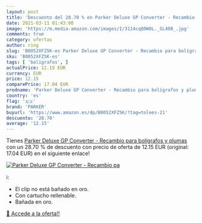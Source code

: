 ```yaml
---
layout: post
title: 'Descuento del 28.70 % en Parker Deluxe GP Converter - Recambio pa'
date: 2021-03-11 01:43:00
image: 'https://m.media-amazon.com/images/I/3114cqQ0W8L._SL400_.jpg'
comments: true
category: ofertas
author: ring
slug: 'B0052XFZ5K-es Parker Deluxe GP Converter - Recambio para bolígrafos y...'
sku: 'B0052XFZ5K-es'
tags: [ 'bolígrafos', ]
actualPrice: 12.15 EUR
currency: EUR
price: 12.15
comparePrice: 17.04 EUR
prodname: 'Parker Deluxe GP Converter - Recambio para bolígrafos y plumas'
country: 'es'
flag: '🇪🇸'
brand: 'PARKER'
buyurl: 'https://www.amazon.es/dp/B0052XFZ5K/?tag=tolees-21'
descuento: '28.70'
average: '12.15'
---
```


Tienes [Parker Deluxe GP Converter - Recambio para bolígrafos y plumas](https://www.amazon.es/dp/B0052XFZ5K/?tag=tolees-21) con un 28.70 % de descuento con precio de oferta de 12.15 EUR (original: 17.04 EUR) en el siguiente enlace!

[![Parker Deluxe GP Converter - Recambio pa](https://m.media-amazon.com/images/I/3114cqQ0W8L._SL400_.jpg)](https://www.amazon.es/dp/B0052XFZ5K/?tag=tolees-21)

ℹ️:

- El clip no está bañado en oro.
- Con cartucho rellenable.
- Bañada en oro.

[🛒 Accede a la oferta!!](https://www.amazon.es/dp/B0052XFZ5K/?tag=tolees-21)
